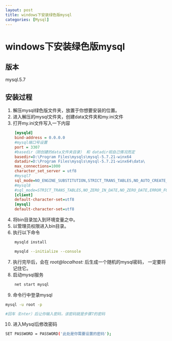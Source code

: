 ```yaml
---
layout: post
title: windows下安装绿色版mysql
categories: [Mysql]
---
```


# windows下安装绿色版mysql
## 版本
mysql.5.7
## 安装过程
1. 解压mysql绿色版文件夹，放置于你想要安装的位置。
2. 进入解压的mysql文件夹，创建data文件夹和my.ini文件
3. 打开my.ini文件写入一下内容
```ini
    [mysqld]
    bind-address = 0.0.0.0
    #mysql端口号设置
    port = 3307
    #basedir（刚创建的data文件夹目录） 和 datadir视自己情况而定
    basedir=D:\Program Files\mysqls\mysql-5.7.21-winx64
    datadir=D:\Program Files\mysqls\mysql-5.7.21-winx64\data\
    max_connections=1000
    character_set_server = utf8
    #mysql7
    sql_mode=NO_ENGINE_SUBSTITUTION,STRICT_TRANS_TABLES,NO_AUTO_CREATE_USER
    #mysql8
    #sql_mode=STRICT_TRANS_TABLES,NO_ZERO_IN_DATE,NO_ZERO_DATE,ERROR_FOR_DIVISION_BY_ZERO,NO_ENGINE_SUBSTITUTION
    [client]
    default-character-set=utf8
    [mysql]
    default-character-set=utf8
```
4. 将bin目录加入到环境变量之中。
5. 以管理员权限进入bin目录。
6. 执行以下命令
``` sh
    mysqld install

    mysqld --initialize --console
```
7. 执行完毕后，会在 *root@localhost:* 后生成一个随机的mysql密码， 一定要将记住它。
8. 启动mysql服务
``` sh
    net start mysql

```
9. 命令行中登录mysql
```sh
mysql -u root -p

#回车（Enter）后让你输入密码，该密码就是步骤7的密码

```
10. 进入Mysql后修改密码
``` sh
SET PASSWORD = PASSWORD('此处是你需要设置的密码');
```
